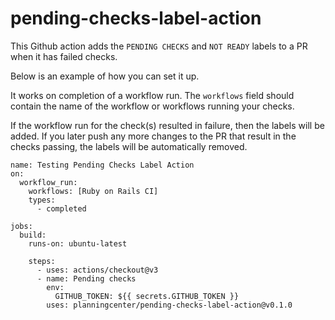 # pending-checks-label-action

This Github action adds the `PENDING CHECKS` and `NOT READY` labels to a PR when it has failed checks.

Below is an example of how you can set it up.

It works on completion of a workflow run. The `workflows` field should contain the name of the workflow or workflows running your checks.

If the workflow run for the check(s) resulted in failure, then the labels will be added. If you later push any more changes to the PR that result in the checks passing, the labels will be automatically removed.


```
name: Testing Pending Checks Label Action
on:
  workflow_run:
    workflows: [Ruby on Rails CI]
    types:
      - completed

jobs:
  build:
    runs-on: ubuntu-latest

    steps:
      - uses: actions/checkout@v3
      - name: Pending checks
        env:
          GITHUB_TOKEN: ${{ secrets.GITHUB_TOKEN }}
        uses: planningcenter/pending-checks-label-action@v0.1.0
```
